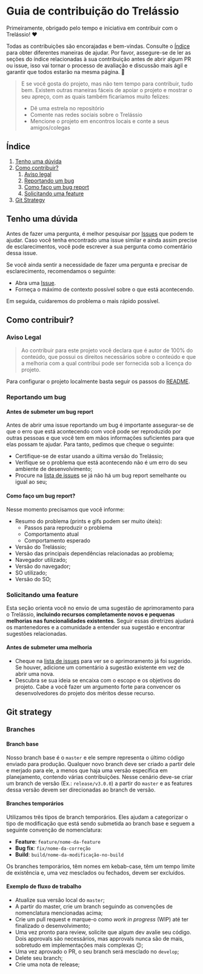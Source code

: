 <!-- omit in toc -->
# Guia de contribuição do Trelássio

Primeiramente, obrigado pelo tempo e iniciativa em contribuir com o Trelássio! ❤️


Todas as contribuições são encorajadas e bem-vindas. Consulte o [Índice](#Índice) para obter diferentes maneiras de ajudar. Por favor, assegure-se de ler as seções do índice relacionadas à sua contribuição antes de abrir algum PR ou issue, isso vai tornar o processo de avaliação e discussão mais ágil e garantir que todos estarão na mesma página. 🎉

> E se você gosta do projeto, mas não tem tempo para contribuir, tudo bem. Existem outras maneiras fáceis de apoiar o projeto e mostrar o seu apreço, com as quais também ficaríamos muito felizes:
> - Dê uma estrela no repositório
> - Comente nas redes sociais sobre o Trelássio
> - Mencione o projeto em encontros locais e conte a seus amigos/colegas

<!-- omit in toc -->
## Índice

1. [Tenho uma dúvida](#tenho-uma-dvida)
1. [Como contribuir?](#como-contribuir)
   1. [Aviso legal](#aviso-legal)
   1. [Reportando um bug](#reportando-um-bug)
   1. [Como faço um bug report](#como-faço-um-bug-report)
   1. [Solicitando uma feature](#solicitando-uma-feature)
1. [Git Strategy](#git-strategy)

## Tenho uma dúvida

Antes de fazer uma pergunta, é melhor pesquisar por [Issues](https://github.com/Sysvale/board/issues) que podem te ajudar. Caso você tenha encontrado uma issue similar e ainda assim precise de esclarecimentos, você pode escrever a sua pergunta como comentário dessa issue.

Se você ainda sentir a necessidade de fazer uma pergunta e precisar de esclarecimento, recomendamos o seguinte:

- Abra uma [Issue](https://github.com/Sysvale/board/issues/new).
- Forneça o máximo de contexto possível sobre o que está acontecendo.

Em seguida, cuidaremos do problema o mais rápido possível.

## Como contribuir?

### Aviso Legal
>  Ao contribuir para este projeto você declara que é autor de 100% do conteúdo, que possui os direitos necessários sobre o conteúdo e que a melhoria com a qual contribui pode ser fornecida sob a licença do projeto.

Para configurar o projeto localmente basta seguir os passos do [README](https://github.com/Sysvale/board/blob/develop/README.md).

### Reportando um bug

<!-- omit in toc -->
#### Antes de submeter um bug report

Antes de abrir uma issue reportando um bug é importante assegurar-se de que o erro que está acontecendo com você pode ser reproduzido por outras pessoas e que você tem em mãos informações suficientes para que elas possam te ajudar. Para tanto, pedimos que cheque o seguinte:

-   Certifique-se de estar usando a última versão do Trelássio;
-   Verifique se o problema que está acontecendo não é um erro do seu ambiente de desenvolvimento;
-   Procure na [lista de issues](https://github.com/Sysvale/board/issues) se já não há um bug report semelhante ou igual ao seu;

#### Como faço um bug report?

Nesse momento precisamos que você informe:

-   Resumo do problema (prints e gifs podem ser muito úteis):
    -   Passos para reproduzir o problema
    -   Comportamento atual
    -   Comportamento esperado
-   Versão do Trelássio;
-   Versão das principais dependências relacionadas ao problema;
-   Navegador utilizado;
-   Versão do navegador;
-   SO utilizado;
-   Versão do SO;

### Solicitando uma feature

Esta seção orienta você no envio de uma sugestão de aprimoramento para o Trelássio, **incluindo recursos completamente novos e pequenas melhorias nas funcionalidades existentes**. Seguir essas diretrizes ajudará os mantenedores e a comunidade a entender sua sugestão e encontrar sugestões relacionadas.

<!-- omit in toc -->
#### Antes de submeter uma melhoria

- Cheque na [lista de issues](https://github.com/Sysvale/board/issues) para ver se o aprimoramento já foi sugerido. Se houver, adicione um comentário à sugestão existente em vez de abrir uma nova.
- Descubra se sua ideia se encaixa com o escopo e os objetivos do projeto. Cabe a você fazer um argumento forte para convencer os desenvolvedores do projeto dos méritos desse recurso.

## Git strategy

### Branches

#### Branch base

Nosso branch base é o `master` e ele sempre representa o último código enviado para produção. Qualquer novo branch deve ser criado a partir dele e merjado para ele, a menos que haja uma versão específica em planejamento, contendo várias contribuições. Nesse cenário deve-se criar um branch de versão (Ex.: `release/v3.0.0`) a partir do `master` e as features dessa versão devem ser direcionadas ao branch de versão.

#### Branches temporários

Utilizamos três tipos de branch temporários. Eles ajudam a categorizar o tipo de modificação que está sendo submetida ao branch base e seguem a seguinte convenção de nomenclatura:

-   **Feature**: `feature/nome-da-feature`
-   **Bug fix**: `fix/nome-da-correção`
-   **Build**: `build/nome-da-modificação-no-build`

Os branches temporários, têm nomes em kebab-case, têm um tempo limite de existência e, uma vez mesclados ou fechados, devem ser excluídos.

#### Exemplo de fluxo de trabalho

-   Atualize sua versão local do `master`;
-   A partir do master, crie um branch seguindo as convenções de nomenclatura mencionadas acima;
-   Crie um pull request e marque-o como _work in progress_ (WIP) até ter finalizado o desenvolvimento;
-   Uma vez pronto para review, solicite que algum dev avalie seu código. Dois approvals são necessários, mas approvals nunca são de mais, sobretudo em implementações mais complexas 😉;
-   Uma vez aprovado o PR, o seu branch será mesclado no `develop`;
-   Delete seu branch;
-   Crie uma nota de release;

<br>
<br>
